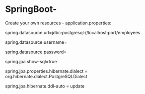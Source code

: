 # SpringBoot-
Create your own resources - application.properties:

spring.datasource.url=jdbc:postgresql://localhost:port/employees

spring.datasource.username=

spring.datasource.password=

spring.jpa.show-sql=true


spring.jpa.properties.hibernate.dialect = org.hibernate.dialect.PostgreSQLDialect

spring.jpa.hibernate.ddl-auto = update
